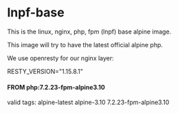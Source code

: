 # lnpf-base
This is the linux, nginx, php, fpm (lnpf) base alpine image.

This image will try to have the latest official alpine php.

We use openresty for our nginx layer:

RESTY_VERSION="1.15.8.1"

#### FROM php:7.2.23-fpm-alpine3.10

valid tags: alpine-latest alpine-3.10 7.2.23-fpm-alpine3.10

